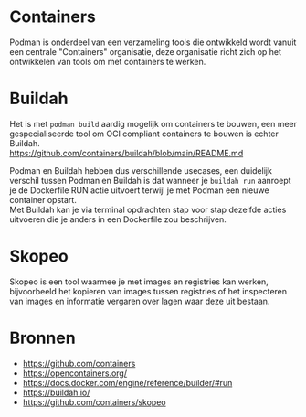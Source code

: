 # Containers
Podman is onderdeel van een verzameling tools die ontwikkeld wordt vanuit een centrale "Containers" organisatie, deze organisatie richt zich op het ontwikkelen van tools om met containers te werken.

# Buildah
Het is met `podman build` aardig mogelijk om containers te bouwen, een meer gespecialiseerde tool om OCI compliant containers te bouwen is echter Buildah.  
https://github.com/containers/buildah/blob/main/README.md

Podman en Buildah hebben dus verschillende usecases, een duidelijk verschil tussen Podman en Buildah is dat wanneer je `buildah run` aanroept je de Dockerfile RUN actie uitvoert terwijl je met Podman een nieuwe container opstart.  
Met Buildah kan je via terminal opdrachten stap voor stap dezelfde acties uitvoeren die je anders in een Dockerfile zou beschrijven.

# Skopeo
Skopeo is een tool waarmee je met images en registries kan werken, bijvoorbeeld het kopieren van images tussen registries of het inspecteren van images en informatie vergaren over lagen waar deze uit bestaan.

# Bronnen
- https://github.com/containers
- https://opencontainers.org/
- https://docs.docker.com/engine/reference/builder/#run
- https://buildah.io/
- https://github.com/containers/skopeo
